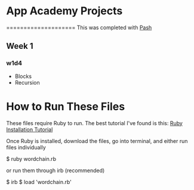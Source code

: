 # App Academy Projects
====================
This was completed with [Pash](https://github.com/pashdevore)

## Week 1
### w1d4
* Blocks
* Recursion

# How to Run These Files
These files require Ruby to run. The best tutorial I've found is this: [Ruby Installation Tutorial](http://installrails.com/steps)

Once Ruby is installed, download the files, go into terminal, and either run files individually

$ ruby wordchain.rb

or run them through irb (recommended)

$ irb
$ load 'wordchain.rb'
